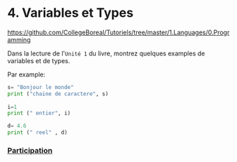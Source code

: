 # 4. Variables et Types

https://github.com/CollegeBoreal/Tutoriels/tree/master/1.Languages/0.Programming

Dans la lecture de l'`Unité 1` du livre, montrez quelques examples de variables et de types.

Par example:

```python
s= "Bonjour le monde" 
print ("chaine de caractere", s)
 
i=1
print (" entier", i)

d= 4.6
print (" reel" , d)
```

### [Participation](.scripts/Participation.md)


